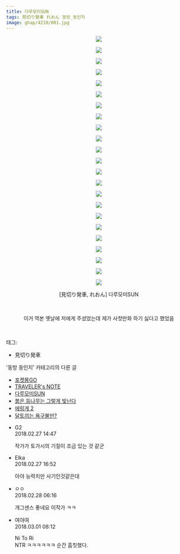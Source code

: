 ```yaml
---
title: 다루모미SUN
tags: 見切り発車 れおん 동방_동인지
image: ghap/4210/001.jpg
---
```

<div class="article">
<p style="text-align: center; clear: none; float: none;"><img src="{{ site.nasurl }}/ghap/4210/001.jpg"/></p>
<p style="text-align: center; clear: none; float: none;"><img src="{{ site.nasurl }}/ghap/4210/002.jpg"/></p>
<p style="text-align: center; clear: none; float: none;"><img src="{{ site.nasurl }}/ghap/4210/003.jpg"/></p>
<p style="text-align: center; clear: none; float: none;"><img src="{{ site.nasurl }}/ghap/4210/004.jpg"/></p>
<p style="text-align: center; clear: none; float: none;"><img src="{{ site.nasurl }}/ghap/4210/005.jpg"/></p>
<p style="text-align: center; clear: none; float: none;"><img src="{{ site.nasurl }}/ghap/4210/006.jpg"/></p>
<p style="text-align: center; clear: none; float: none;"><img src="{{ site.nasurl }}/ghap/4210/007.jpg"/></p>
<p style="text-align: center; clear: none; float: none;"><img src="{{ site.nasurl }}/ghap/4210/008.jpg"/></p>
<p style="text-align: center; clear: none; float: none;"><img src="{{ site.nasurl }}/ghap/4210/009.jpg"/></p>
<p style="text-align: center; clear: none; float: none;"><img src="{{ site.nasurl }}/ghap/4210/010.jpg"/></p>
<p style="text-align: center; clear: none; float: none;"><img src="{{ site.nasurl }}/ghap/4210/011.jpg"/></p>
<p style="text-align: center; clear: none; float: none;"><img src="{{ site.nasurl }}/ghap/4210/012.jpg"/></p>
<p style="text-align: center; clear: none; float: none;"><img src="{{ site.nasurl }}/ghap/4210/013.jpg"/></p>
<p style="text-align: center; clear: none; float: none;"><img src="{{ site.nasurl }}/ghap/4210/014.jpg"/></p>
<p style="text-align: center; clear: none; float: none;"><img src="{{ site.nasurl }}/ghap/4210/015.jpg"/></p>
<p style="text-align: center; clear: none; float: none;"><img src="{{ site.nasurl }}/ghap/4210/016.jpg"/></p>
<p style="text-align: center; clear: none; float: none;"><img src="{{ site.nasurl }}/ghap/4210/017.jpg"/></p>
<p style="text-align: center; clear: none; float: none;"><img src="{{ site.nasurl }}/ghap/4210/018.jpg"/></p>
<p style="text-align: center; clear: none; float: none;"><img src="{{ site.nasurl }}/ghap/4210/019.jpg"/></p>
<p style="text-align: center; clear: none; float: none;"><img src="{{ site.nasurl }}/ghap/4210/020.jpg"/></p>
<p style="text-align: center; clear: none; float: none;"><img src="{{ site.nasurl }}/ghap/4210/021.jpg"/></p>
<p style="text-align: center; clear: none; float: none;"><img src="{{ site.nasurl }}/ghap/4210/022.jpg"/></p>
<p style="text-align: center; clear: none; float: none;"><img src="{{ site.nasurl }}/ghap/4210/023.jpg"/></p>
<p style="text-align: center; clear: none; float: none;">[見切り発車, れおん] 다루모미SUN</p>
<p style="text-align: center; clear: none; float: none;"><br/></p>
<p style="text-align: center; clear: none; float: none;">이거 역본 옛날에 저에게 주셨었는데 제가 사컷만화 하기 싫다고 했었음</p>
<p><br/></p>
</div><div class="tagTrail">
<p>태그: </p>
<ul>
<li>見切り発車</li>
</ul>
</div><div class="another">
<p>'동방 동인지' 카테고리의 다른 글</p>
<ul>
<li><a href="/2018-03-10-ghap_4221">포켓묭GO</a></li>
<li><a href="/2018-03-10-ghap_4220">TRAVELER's NOTE</a></li>
<li><a href="/2018-02-27-ghap_4210">다루모미SUN</a></li>
<li><a href="/2018-02-27-ghap_4209">붉은 등나무는 그렇게 빛난다</a></li>
<li><a href="/2018-02-21-ghap_4202">에링게 2</a></li>
<li><a href="/2018-02-20-ghap_4199">달토끼는 욕구불만?</a></li>
</ul>
</div><div class="cb_module cb_fluid">
<div class="cb_wrt cb_profile">
<div class="comment">
<ul>
<li class="cb_thumb_off" id="comment15208048">
<div class="cb_comment_area">
<div class="cb_info_area">
<div class="cb_section">
<span class="cb_nick_name">G2</span>
</div>
<div class="cb_section">
<span class="cb_date">2018.02.27 14:47 </span>
</div>
</div>
<div class="cb_dsc_comment">
<p class="cb_dsc">
											작가가 토가시의 기질이 조금 있는 것 같군
										</p>
</div>
</div></li>
<li class="cb_thumb_off" id="comment15208129">
<div class="cb_comment_area">
<div class="cb_info_area">
<div class="cb_section">
<span class="cb_nick_name">Elka</span>
</div>
<div class="cb_section">
<span class="cb_date">2018.02.27 16:52 </span>
</div>
</div>
<div class="cb_dsc_comment">
<p class="cb_dsc">
											아야 능력치만 사기인것같은대
										</p>
</div>
</div></li>
<li class="cb_thumb_off" id="comment15208619">
<div class="cb_comment_area">
<div class="cb_info_area">
<div class="cb_section">
<span class="cb_nick_name">ㅇㅇ</span>
</div>
<div class="cb_section">
<span class="cb_date">2018.02.28 06:16 </span>
</div>
</div>
<div class="cb_dsc_comment">
<p class="cb_dsc">
											개그센스 좋네요 이작가 ㅋㅋ
										</p>
</div>
</div></li>
<li class="cb_thumb_off" id="comment15209628">
<div class="cb_comment_area">
<div class="cb_info_area">
<div class="cb_section">
<span class="cb_nick_name">여야여</span>
</div>
<div class="cb_section">
<span class="cb_date">2018.03.01 08:12 </span>
</div>
</div>
<div class="cb_dsc_comment">
<p class="cb_dsc">
											Ni To Ri<br/>
NTR ㅋㅋㅋㅋㅋㅋ 순간 흠칫했다.
										</p>
</div>
</div></li>
</ul>
</div>
</div><!-- commentList close -->
</div>